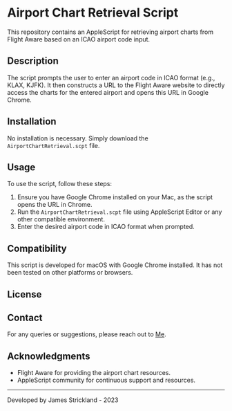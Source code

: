 # Airport Chart Retrieval Script

This repository contains an AppleScript for retrieving airport charts from Flight Aware based on an ICAO airport code input.

## Description

The script prompts the user to enter an airport code in ICAO format (e.g., KLAX, KJFK). It then constructs a URL to the Flight Aware website to directly access the charts for the entered airport and opens this URL in Google Chrome.

## Installation

No installation is necessary. Simply download the `AirportChartRetrieval.scpt` file.

## Usage

To use the script, follow these steps:
1. Ensure you have Google Chrome installed on your Mac, as the script opens the URL in Chrome.
2. Run the `AirportChartRetrieval.scpt` file using AppleScript Editor or any other compatible environment.
3. Enter the desired airport code in ICAO format when prompted.

## Compatibility

This script is developed for macOS with Google Chrome installed. It has not been tested on other platforms or browsers.

## License

## Contact

For any queries or suggestions, please reach out to [Me](mailto:webmaster@strickstuff.com).

## Acknowledgments

- Flight Aware for providing the airport chart resources.
- AppleScript community for continuous support and resources.

---

Developed by James Strickland - 2023	
